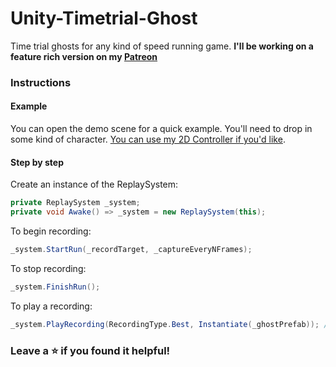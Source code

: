 # Unity-Timetrial-Ghost
Time trial ghosts for any kind of speed running game. <strong>I'll be working on a feature rich version on my [Patreon](https://www.patreon.com/tarodev)</strong>



### Instructions

#### Example
You can open the demo scene for a quick example. You'll need to drop in some kind of character. [You can use my 2D Controller if you'd like](https://www.patreon.com/tarodev).

#### Step by step
Create an instance of the ReplaySystem:
```cs
private ReplaySystem _system;
private void Awake() => _system = new ReplaySystem(this);
```

To begin recording:
```cs
_system.StartRun(_recordTarget, _captureEveryNFrames);
```

To stop recording:
```cs
_system.FinishRun();
```

To play a recording:
```cs
_system.PlayRecording(RecordingType.Best, Instantiate(_ghostPrefab)); // The ghost should be a very basic prefab without colliders or rigidbodies. See the demo scene for an example.
```

### Leave a ⭐ if you found it helpful!
